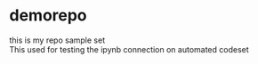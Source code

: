 # demorepo
this is my repo sample set 
<br>
This used for testing the ipynb connection on automated codeset 
